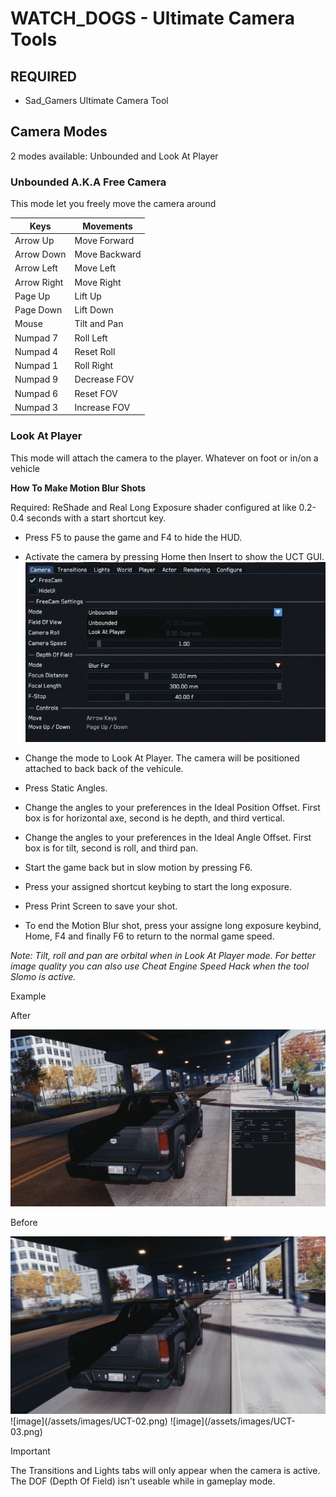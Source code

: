 # WATCH_DOGS - Ultimate Camera Tools 

## REQUIRED
* Sad_Gamers Ultimate Camera Tool

## Camera Modes

2 modes available: Unbounded and Look At Player

### Unbounded A.K.A Free Camera

This mode let you freely move the camera around

| Keys  | Movements |
| ------------- | ------------- |
| Arrow Up  | Move Forward  |
| Arrow Down  | Move Backward  |
| Arrow Left  | Move Left  |
| Arrow Right  | Move Right  |
| Page Up  | Lift Up  |
| Page Down  | Lift Down |
| Mouse | Tilt and Pan  |
| Numpad 7 | Roll Left |
| Numpad 4 | Reset Roll |
| Numpad 1 | Roll Right |
| Numpad 9 | Decrease FOV |
| Numpad 6 | Reset FOV |
| Numpad 3 |Increase FOV |

### Look At Player

This mode will attach the camera to the player. Whatever on foot or in/on a vehicle

__How To Make Motion Blur Shots__

Required: ReShade and Real Long Exposure shader configured at like 0.2-0.4 seconds with a start shortcut key.

- Press F5 to pause the game and F4 to hide the HUD.
- Activate the camera by pressing Home then Insert to show the UCT GUI.
![image](/assets/images/UCT-01.png)

- Change the mode to Look At Player. The camera will be positioned attached to back back of the vehicule.
  
- Press Static Angles.
- Change the angles to your preferences in the Ideal Position Offset.
  First box is for horizontal axe, second is he depth, and third vertical.
- Change the angles to your preferences in the Ideal Angle Offset.
  First box is for tilt, second is roll, and third pan.
- Start the game back but in slow motion by pressing F6.
- Press your assigned shortcut keybing to start the long exposure. 
- Press Print Screen to save your shot.
- To end the Motion Blur shot, press your assigne long exposure keybind, Home, F4 and finally F6 to return to the normal game speed.

*Note:* 
*Tilt, roll and pan are orbital when in Look At Player mode.*
*For better image quality you can also use Cheat Engine Speed Hack when the tool Slomo is active.*

Example

<div class="slider container" style="aspect-ratio: 1920/823">
  <div class="slider__img slider__img-after">
    <p>After</p>
    <img src="/assets/images/UCT-02.png" />
  </div>
  <div class="slider__img slider__img-before">
    <p>Before</p>
    <img src="/assets/images/UCT-03.png" />
  </div>
![image](/assets/images/UCT-02.png)
![image](/assets/images/UCT-03.png)

>[!IMPORTANT]
>The Transitions and Lights tabs will only appear when the camera is active.
>The DOF (Depth Of Field) isn't useable while in gameplay mode.



